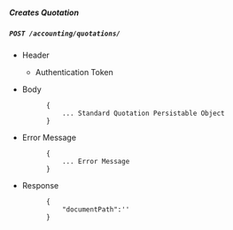 ##### Creates Quotation

##### `POST /accounting/quotations/`
+ Header
	- Authentication Token
+ Body

            {
                ... Standard Quotation Persistable Object
            }

+ Error Message

			{
				... Error Message
			}            
+ Response

            {
                "documentPath":''
            }